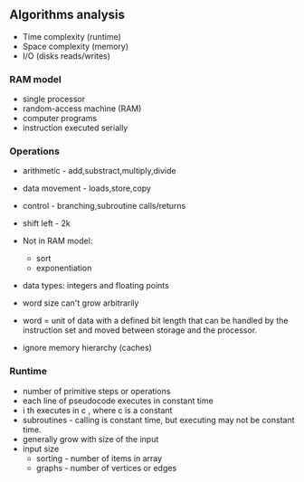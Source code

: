 ## Algorithms analysis

* Time complexity (runtime)
* Space complexity (memory)
* I/O (disks reads/writes) 

### RAM model

* single processor
* random-access machine (RAM)
* computer programs
* instruction executed serially

### Operations

* arithmetic - add,substract,multiply,divide
* data movement - loads,store,copy
* control - branching,subroutine calls/returns
* shift left - 2k
* Not in RAM model:
    * sort
    * exponentiation

* data types: integers and floating points
* word size can't grow arbitrarily
* word = unit of data with a defined bit length that can be handled by the instruction set and moved between storage and the processor.
* ignore memory hierarchy (caches)   

### Runtime 

* number of primitive steps or operations
* each line of pseudocode executes in constant time
* i th executes in c , where c is a constant
* subroutines - calling is constant time, but executing may not be constant time.
* generally grow with size of the input
* input size 
    * sorting - number of items in array
    * graphs - number of vertices or edges